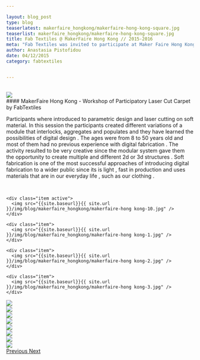 ```yaml
---

layout: blog_post
type: blog
teaserlatest: makerfaire_hongkong/makerfaire-hong-kong-square.jpg
teaserlist: makerfaire_hongkong/makerfaire-hong-kong-square.jpg
title: Fab Textiles @ MakerFaire Hong Kong // 2015-2016
meta: "Fab Textiles was invited to participate at Maker Faire Hong Kong and organized a workshop of a participatory laser cut carpet on the 28th and 29th of November at PolyU University"
author: Anastasia Pistofidou
date: 04/12/2015
category: fabtextiles


---
```

<br>
<img src="{{site.baseurl}}{{ site.url }}/img/blog/makerfaire_hongkong/makerfaire-hong kong-1.jpg">
<br>
#### MakerFaire Hong Kong - Workshop of Participatory Laser Cut Carpet by FabTextiles

Participants where introduced to parametric design and laser cutting on soft material. In this session the participants created different variations of a module that interlocks, aggregates and populates and they have learned the possibilities of digital design . The ages were from 8 to 50 years old and most of them had no previous experience with digital fabrication . The activity resulted to be very creative since the modular system gave them the opportunity to create multiple and different 2d or 3d structures . Soft fabrication is one of the most successful approaches of introducing digital fabrication to a wider public since its is light , fast in production and uses materials that are in our everyday life , such as our clothing .

<br>
 <!----- Image Slider ----------------------------- Image Slider -------------->


<div id="carousel-example-generic" class="carousel slide" data-ride="carousel">

<!--------------- Wrapper for slides --------------->

  <div class="carousel-inner" role="listbox">
   
    <div class="item active">
      <img src="{{site.baseurl}}{{ site.url }}/img/blog/makerfaire_hongkong/makerfaire-hong kong-10.jpg" />
    </div>
    
    <div class="item">
      <img src="{{site.baseurl}}{{ site.url }}/img/blog/makerfaire_hongkong/makerfaire-hong kong-1.jpg" />
    </div>
    
    <div class="item">
      <img src="{{site.baseurl}}{{ site.url }}/img/blog/makerfaire_hongkong/makerfaire-hong kong-2.jpg" />
    </div>
    
    <div class="item">
      <img src="{{site.baseurl}}{{ site.url }}/img/blog/makerfaire_hongkong/makerfaire-hong kong-3.jpg" />
    </div>
 <div class="item">
      <img src="{{site.baseurl}}{{ site.url }}/img/blog/makerfaire_hongkong/makerfaire-hong kong-4.jpg" />
    </div>
    <div class="item">
      <img src="{{site.baseurl}}{{ site.url }}/img/blog/makerfaire_hongkong/makerfaire-hong kong-5.jpg" />
    </div>
    <div class="item">
      <img src="{{site.baseurl}}{{ site.url }}/img/blog/makerfaire_hongkong/makerfaire-hong kong-6.jpg" />
    </div>
    <div class="item">
      <img src="{{site.baseurl}}{{ site.url }}/img/blog/makerfaire_hongkong/makerfaire-hong kong-7.jpg" />
    </div>
    <div class="item">
      <img src="{{site.baseurl}}{{ site.url }}/img/blog/makerfaire_hongkong/makerfaire-hong kong-8.jpg" />
    </div>
    <div class="item">
      <img src="{{site.baseurl}}{{ site.url }}/img/blog/makerfaire_hongkong/makerfaire-hong kong-9.jpg" />
    </div>
    <div class="item">
      <img src="{{site.baseurl}}{{ site.url }}/img/blog/makerfaire_hongkong/makerfaire-hong-kong-11.jpg" />
    </div>
    <div class="item">
      <img src="{{site.baseurl}}{{ site.url }}/img/blog/makerfaire_hongkong/makerfaire-hong kong-12.jpg" />
    </div>
 
  </div>

<!-------------------- Controls --------------------->

  <a class="left carousel-control" href="#carousel-example-generic" role="button" data-slide="prev">
    <span class="glyphicon glyphicon-chevron-left" aria-hidden="true"></span>
    <span class="sr-only">Previous</span>
  </a>
  <a class="right carousel-control" href="#carousel-example-generic" role="button" data-slide="next">
    <span class="glyphicon glyphicon-chevron-right" aria-hidden="true"></span>
    <span class="sr-only">Next</span>
  </a>
</div>

<!----- Image Slider ----------------------------- Image Slider -------------->



<br>



